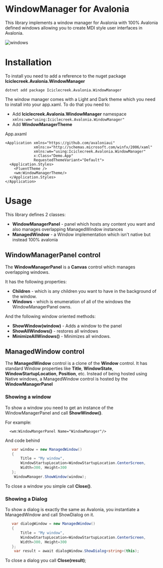 # WindowManager for Avalonia
This library implements a window manager for Avalonia with 100% Avalonia defined windows allowing you to create MDI style user interfaces in Avalonia.

![windows](https://github.com/user-attachments/assets/3d38f431-5451-4d34-b88d-9656ba5ab5ab)

# Installation
To install you need to add a reference to the nuget package **Iciclecreek.Avalonia.WindowManager**

```dotnet add package Iciclecreek.Avalonia.WindowManager```

The window manager comes with a Light and Dark theme which you need to install into your app.xaml.
To do that you need to:
* Add **Iciclecreek.Avalonia.WindowManager** namespace  ```xmlns:wm="using:Iciclecreek.Avalonia.WindowManager"```
* Add **WindowManagerTheme** 

App.axaml
```
<Application xmlns="https://github.com/avaloniaui"
             xmlns:x="http://schemas.microsoft.com/winfx/2006/xaml"
             xmlns:wm="using:Iciclecreek.Avalonia.WindowManager"
             x:Class="Demo.App"
             RequestedThemeVariant="Default">
  <Application.Styles>
    <FluentTheme />
    <wm:WindowManagerTheme/>
  </Application.Styles>
</Application>
```

# Usage
This library defines 2 classes:
* **WindowManagerPanel** - panel which hosts any content you want and also manages overlapping ManagedWindow instances 
* **ManagedWindow** - a Window implementation which isn't native but instead 100% avalonia 
 
## WindowManagerPanel control
The **WindowManagerPanel** is a **Canvas** control which manages overlapping windows.

It has the following properties:
* **Children** - which is any children you want to have in the background of the window.
* **Windows** - which is enumeration of all of the windows the WindowManagerPanel owns.

And the following window oriented methods:
* **ShowWindow(window)** - Adds a window to the panel
* **ShowAllWindows()** - restores all windows
* **MinimizeAllWindows()** - Minimizes all windows.

## ManagedWindow control
The **ManagedWindow** control is a clone of the **Window** control. It has standard Window properties like **Title**, **WindowState**, **WindowStartupLocation**, **Position**, etc.
Instead of being hosted using Native windows, a ManagedWindow control is hosted by the **WindowManagerPanel**

### Showing a window
To show a window you need to get an instance of the WindowManagerPanel and call **ShowWindow()**.

For example:
```xaml
  <wm:WindowMangerPanel Name="WindowManager"/>
```
And code behind
```cs
   var window = new ManagedWindow()
   {
       Title = "My window",
       WindowStartupLocation=WindowStartupLocation.CenterScreen,
       Width=300, Height=300
   };
    WindowManager.ShowWindow(window);
```

To close a window you simple call **Close()**.

### Showing a Dialog
To show a dialog is exactly the same as Avalonia, you instantiate a ManagedWindow and call ShowDialog on it.
```cs
   var dialogWindow = new ManagedWindow()
   {
       Title = "My window",
       WindowStartupLocation=WindowStartupLocation.CenterScreen,
       Width=300, Height=300
   };
    var result = await dialogWindow.ShowDialog<string>(this);
```

To close a dialog you call **Close(result)**;


